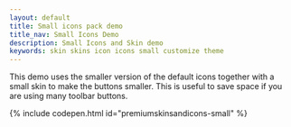 ```yaml
---
layout: default
title: Small icons pack demo
title_nav: Small Icons Demo
description: Small Icons and Skin demo
keywords: skin skins icon icons small customize theme
---
```


This demo uses the smaller version of the default icons together with a small skin to make the buttons smaller. This is useful to save space if you are using many toolbar buttons.

{% include codepen.html id="premiumskinsandicons-small" %}
